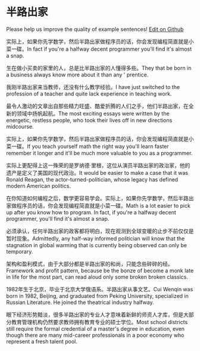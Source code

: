 # 半路出家

Please help us improve the quality of example sentences! [Edit on Github](https://github.com/jiyushe/jiyu-example-sentence-source/blob/main/chinese/banluchujia.md)

<p><span class="chinese">实际上，如果你先学数学，然后半路出家做程序员的话，你会发现编程简直就是小菜一碟。</span><span class="english">In fact if you're a halfway decent programmer you'll find it's almost a snap.</span></p>

<p><span class="chinese">生在做小买卖的家里的人，总是比半路出家的人懂得多些。</span><span class="english">They that be born in a business always know more about it than any ' prentice.</span></p>

<p><span class="chinese">我刚半路出家来当教师，还没有什么教学经验。</span><span class="english">I have just switched to the profession of a teacher and quite lack experience in teaching work.</span></p>

<p><span class="chinese">最令人激动的文章出自那些精力旺盛、酷爱折腾的人们之手，他们半路出家，在全新的领域中扬帆起航。</span><span class="english">The most exciting essays were written by the energetic, restless people, who took their lives off in new directions midcourse.</span></p>

<p><span class="chinese">实际上，如果你先学数学，然后半路出家做程序员的话，你会发现编程简直就是小菜一碟。</span><span class="english">If you teach yourself math the right way you'll learn faster remember it longer and it'll be much more valuable to you as a programmer.</span></p>

<p><span class="chinese">实际上更配得上这一殊荣的是罗纳德·里根，这位从演员半路出家的政治家，他的遗产是定义了美国的现代政治。</span><span class="english">It would be easier to make a case that it was Ronald Reagan, the actor-turned-politician, whose legacy has defined modern American politics.</span></p>

<p><span class="chinese">在你知道如何编程之后，数学更容易学会。实际上，如果你先学数学，然后半路出家做程序员的话，你会发现编程简直就是小菜一碟。</span><span class="english">Math is a lot easier to pick up after you know how to program. In fact, if you're a halfway decent programmer, you'll find it's almost a snap.</span></p>

<p><span class="chinese">必须承认，任何半路出家的政客都将明白，现在观测到全球变暖的止步不前仅仅是暂时现象。</span><span class="english">Admittedly, any half-way informed politician will know that the stagnation in global warming that is currently being observed can only be temporary.</span></p>

<p><span class="chinese">架构和盈利模式，由于大部分都是半路出家的和尚，只能念些碎碎的经。</span><span class="english">Framework and profit pattern, because be the bonze of become a monk late in life for the most part, can read aloud only some broken broken classics.</span></p>

<p><span class="chinese">1982年生于北京，毕业于北京大学俄语系。半路出家从事文艺。</span><span class="english">Cui Wenqin was born in 1982, Beijing, and graduated from Peking University, specialized in Russian Literature. He joined the theatrical industry halfway.</span></p>

<p><span class="chinese">眼下经济形势黯淡，很多半路出家的专业人才意味着新鲜的师资人才库，但是大部分教育管理机构仍然要求教师拥有教育专业的硕士学位。</span><span class="english">Most school districts still require the formal credential of a master's degree in education, even though there are many mid-career professionals in a poor economy who represent a fresh talent pool.</span></p>

